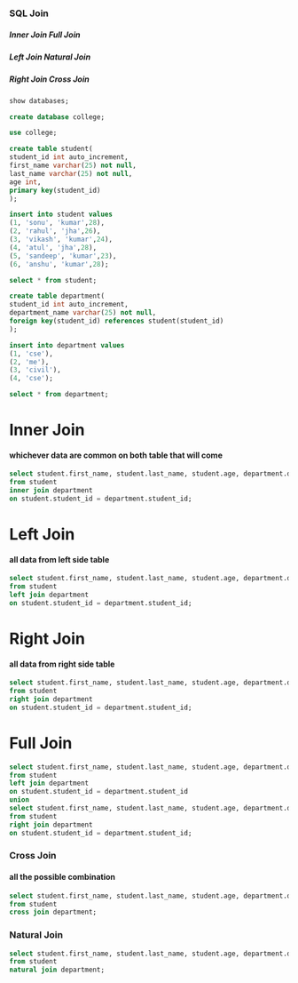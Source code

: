 ### SQL Join

##### Inner Join   Full Join
##### Left Join    Natural Join
##### Right Join   Cross Join


```sql
show databases;
```

```sql
create database college;
```

```sql
use college;
```


```sql
create table student(
student_id int auto_increment,
first_name varchar(25) not null,
last_name varchar(25) not null,
age int,
primary key(student_id)
);
```


```sql
insert into student values 
(1, 'sonu', 'kumar',28),
(2, 'rahul', 'jha',26),
(3, 'vikash', 'kumar',24),
(4, 'atul', 'jha',28),
(5, 'sandeep', 'kumar',23),
(6, 'anshu', 'kumar',28);
```

```sql
select * from student;
```

```sql
create table department(
student_id int auto_increment,
department_name varchar(25) not null,
foreign key(student_id) references student(student_id)
);
```

```sql
insert into department values 
(1, 'cse'),
(2, 'me'),
(3, 'civil'),
(4, 'cse');
```

```sql
select * from department;
```

# Inner Join 
####  whichever data are common on both table that will come

```sql
select student.first_name, student.last_name, student.age, department.department_name
from student 
inner join department 
on student.student_id = department.student_id;
```

# Left Join
#### all data from left side table

```sql
select student.first_name, student.last_name, student.age, department.department_name
from student 
left join department 
on student.student_id = department.student_id;
```

# Right Join
#### all data from right side table

```sql
select student.first_name, student.last_name, student.age, department.department_name
from student 
right join department 
on student.student_id = department.student_id;
```

# Full Join 

```sql
select student.first_name, student.last_name, student.age, department.department_name
from student 
left join department 
on student.student_id = department.student_id
union
select student.first_name, student.last_name, student.age, department.department_name
from student 
right join department 
on student.student_id = department.student_id;
```

### Cross Join
#### all the possible combination
```sql
select student.first_name, student.last_name, student.age, department.department_name
from student 
cross join department;
```

### Natural Join
```sql
select student.first_name, student.last_name, student.age, department.department_name
from student 
natural join department;
```










